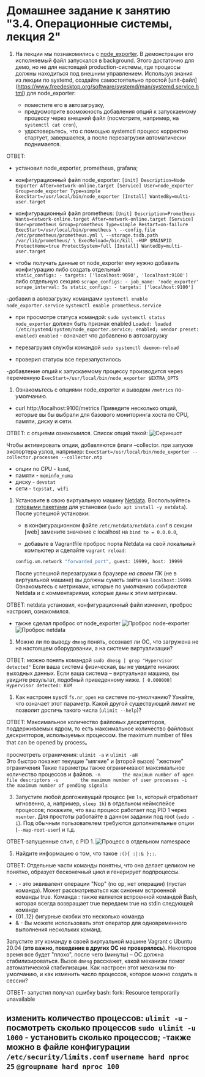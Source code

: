 # Домашнее задание к занятию "3.4. Операционные системы, лекция 2"

1. На лекции мы познакомились с [node_exporter](https://github.com/prometheus/node_exporter/releases). 
В демонстрации его исполняемый файл запускался в background. 
Этого достаточно для демо, но не для настоящей production-системы, где процессы должны находиться под внешним управлением. 
Используя знания из лекции по systemd, создайте самостоятельно простой [unit-файл]
(https://www.freedesktop.org/software/systemd/man/systemd.service.html) для node_exporter:

    * поместите его в автозагрузку,
    * предусмотрите возможность добавления опций к запускаемому процессу через внешний файл (посмотрите, например, на `systemctl cat cron`),
    * удостоверьтесь, что с помощью systemctl процесс корректно стартует, завершается, а после перезагрузки автоматически поднимается.

ОТВЕТ:
- установил node_exporter, prometheus, grafana;
- конфигурационный файл node_exporter:
`[Unit]
Description=Node Exporter
After=network-online.target
[Service]
User=node_exporter
Group=node_exporter
Type=simple
ExecStart=/usr/local/bin/node_exporter
[Install]
WantedBy=multi-user.target`

- конфигурационный файл prometheus:
`[Unit]
Description=Prometheus
Wants=network-online.target
After=network-online.target
[Service]
User=prometheus
Group=prometheus
Type=simple
Restart=on-failure
ExecStart=/usr/local/bin/prometheus \
--config.file /etc/prometheus/prometheus.yml \
--storage.tsdb.path /var/lib/prometheus/ \
ExecReload=/bin/kill -HUP $MAINPID
ProtectHome=true
ProtectSystem=full
[Install]
WantedBy=multi-user.target`

- чтобы получать данные от node_exporter ему нужно добавить конфигурацию либо создать отдельный  
`static_configs: - targets: ['localhost:9090', 'localhost:9100']`
либо отдельную секцию
`scrape_configs: - job_name: 'node_exporter'
scrape_interval: 5s
static_configs:
      - targets: ['localhost:9100']` 

-добавил в автозагрузку командами
`systemctl enable node_exporter.service`
`systemctl enable prometheus.service`
- при просмотре статуса командой: `sudo systemctl status node_exporter` должен быть признак enabled
 `Loaded: loaded (/etc/systemd/system/node_exporter.service; enabled; vendor preset: enabled)`
 `enabled` - означает что добавлено в автозагрузку

- перезагрузил службы командой `sudo systemctl daemon-reload`
- проверил статусы все перезапустилось
 
 -добавление опций к запускаемому процессу производится через переменную
`ExecStart=/usr/local/bin/node_exporter $EXTRA_OPTS`

1. Ознакомьтесь с опциями node_exporter и выводом `/metrics` по-умолчанию. 
- curl http://localhost:9100/metrics
Приведите несколько опций, которые вы бы выбрали для базового мониторинга хоста по CPU, памяти, диску и сети.

ОТВЕТ: с опциями ознакомился. Список опций такой:
![Скриншот](img/3-4/node-options.png)

Чтобы активировать опции, добавляются флаги –collector. <name> при запуске экспортера узлов, например:
`ExecStart=/usr/local/bin/node_exporter --collector.processes --collector.ntp`
- опции по CPU - `ksmd`,  
- памяти - `meminfo_numa`
- диску - `devstat`
- сети - `tcpstat, wifi`

1. Установите в свою виртуальную машину [Netdata](https://github.com/netdata/netdata). 
Воспользуйтесь [готовыми пакетами](https://packagecloud.io/netdata/netdata/install) для установки (`sudo apt install -y netdata`). 
После успешной установки:
    * в конфигурационном файле `/etc/netdata/netdata.conf` в секции [web] замените значение с localhost на `bind to = 0.0.0.0`,
       
    * добавьте в Vagrantfile проброс порта Netdata на свой локальный компьютер и сделайте `vagrant reload`:

    ```bash
    config.vm.network "forwarded_port", guest: 19999, host: 19999
    ```

    После успешной перезагрузки в браузере *на своем ПК* (не в виртуальной машине) вы должны суметь зайти на `localhost:19999`. 
    Ознакомьтесь с метриками, которые по умолчанию собираются Netdata и с комментариями, которые даны к этим метрикам.

ОТВЕТ: netdata установил, конфигурационный файл изменил, проброс настроил, ознакомился.
- также сделал проброс от node_exporter
![Проброс node-exporter](img/3-4/local-node-exporter.png)
![Проброс netdata](img/3-4/local-net-data.png)


1. Можно ли по выводу `dmesg` понять, осознает ли ОС, 
что загружена не на настоящем оборудовании, а на системе виртуализации?

ОТВЕТ: можно понять командой `sudo dmesg | grep "Hypervisor detected"`
Если ваша система физическая, вы не увидите никаких выходных данных.
Если ваша система – виртуальная машина, вы увидите результат, подобный приведенному ниже.
`[ 0.000000] Hypervisor detected: KVM`

1. Как настроен sysctl `fs.nr_open` на системе по-умолчанию? Узнайте, что означает этот параметр. 
Какой другой существующий лимит не позволит достичь такого числа (`ulimit --help`)?

ОТВЕТ: Максимальное количество файловых дескрипторов, поддерживаемых ядром, то есть максимальное 
количество файловых дескрипторов, используемых процессом. the maximum number of files that can be opened by process。

просмотреть ограничения:
`ulimit -a` и `ulimit -aH`  
Это быстро покажет текущие "мягкие" и (второй вызов) "жесткие" ограничения
Такие параметры также ограничивают максимальное количество процессов и файлов.
`-n        the maximum number of open file descriptors
-u        the maximum number of user processes
-i        the maximum number of pending signals`

3. Запустите любой долгоживущий процесс (не `ls`, который отработает мгновенно, а, например, `sleep 1h`) 
в отдельном неймспейсе процессов; покажите, что ваш процесс работает под PID 1 через `nsenter`. 
Для простоты работайте в данном задании под root (`sudo -i`). 
Под обычным пользователем требуются дополнительные опции (`--map-root-user`) и т.д.

ОТВЕТ-запущенные слип, с PID 1.
![Процесс в отдельном namespace](img/3-4/new-namespace.png)


5. Найдите информацию о том, что такое `:(){ :|:& };:`. 

ОТВЕТ: 
Отдельные части команды понятны, что она делает целиком не понятно, образует бесконечный цикл и генерирует подпроцессы.
- : - это эквивалент операции "Nop" (no op, нет операции) (пустая команда). 
Может рассматриваться как синоним встроенной команды true. 
Команда : также является встроенной командой Bash, которая всегда возвращает true
передаем true на stdin следующей команде
- {01..12} фигурные скобки это несколько команда
- & - Вы можете использовать этот оператор для одновременного выполнения нескольких команд.

Запустите эту команду в своей виртуальной машине Vagrant с Ubuntu 20.04 (**это важно, поведение в других ОС не проверялось**). 
Некоторое время все будет "плохо", после чего (минуты) – ОС должна стабилизироваться. 
Вызов `dmesg` расскажет, какой механизм помог автоматической стабилизации. 
Как настроен этот механизм по-умолчанию, и как изменить число процессов, которое можно создать в сессии?

ОТВЕТ- запустил получал ошибку bash: fork: Resource temporarily unavailable

изменить количество процессов:
`ulimit -u` - посмотреть сколько процессов
`sudo ulimit -u 1000` - установить сколько процессов;
-также можно в файле конфигурации
`/etc/security/limits.conf`
 `username hard nproc 25`
`@groupname hard nproc 100`
 ---
